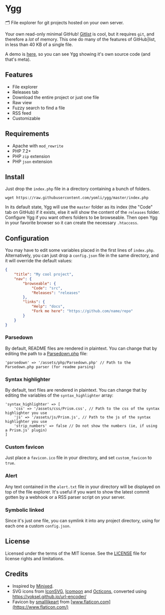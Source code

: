 # Ygg
🗂️  File explorer for git projects hosted on your own server.

Your own read-only minimal GitHub! [Gitlist](https://gitlist.org/) is cool, but it requires `git`, and therefore a *lot* of memory. This one do many of the features of GitHub|list, in less than 40 KB of a single file.

A demo is [here](https://dev.yom.li/projects/ygg), so you can see Ygg showing it's own source code (and that's meta).

## Features

- File explorer
- Releases tab
- Download the entire project or just one file
- Raw view
- Fuzzy search to find a file
- RSS feed
- Customizable

## Requirements

- Apache with `mod_rewrite`
- PHP 7.2+
- PHP `zip` extension
- PHP `json` extension

## Install

Just drop the `index.php` file in a directory containing a bunch of folders.

```
wget https://raw.githubusercontent.com/yomli/ygg/master/index.php
```

In its default state, Ygg will use the `master` folder as its index (the "Code" tab on GitHub) if it exists, else it will show the content of the `releases` folder. Configure Ygg if you want others folders to be browseable. Then open Ygg in your favorite browser so it can create the necessary `.htaccess`.

## Configuration

You may have to edit some variables placed in the first lines of `index.php`. Alternatively, you can just drop a `config.json` file in the same directory, and it will override the default values:

```json
{
	"title": "My cool project",
	"nav": {
		"browseable": {
			"Code": "src",
			"Releases": "releases"
		},
		"links": {
			"Help": "docs",
			"Fork me here": "https://github.com/name/repo"
		}
	}
}
```

### Parsedown

By default, README files are rendered in plaintext. You can change that by editing the path to a [Parsedown.php](https://parsedown.org/) file:

```
'parsedown' => '/assets/php/Parsedown.php' // Path to the Parsedown.php parser (for readme parsing)
```

### Syntax highlighter

By default, text files are rendered in plaintext. You can change that by editing the variables of the `syntax_highlighter` array:
```
'syntax_highlighter' => [
	'css' => '/assets/css/Prism.css', // Path to the css of the syntax highlighter you use
	'js' => '/assets/js/Prism.js', // Path to the js of the syntax highlighter you use
	'strip_numbers' => false // Do not show the numbers (ie, if using a Prism.js' plugin)
]	
```

### Custom favicon

Just place a `favicon.ico` file in your directory, and set `custom_favicon` to `true`.

### Alert

Any text contained in the `alert.txt` file in your directory will be displayed on top of the file explorer. It's useful if you want to show the latest commit gotten by a webhook or a RSS parser script on your server.

### Symbolic linked

Since it's just one file, you can symlink it into any project directory, using for each one a custom `config.json`.

## License

Licensed under the terms of the MIT license. See the [LICENSE](LICENSE) file for license rights and limitations.

## Credits

- Inspired by [Minixed](https://github.com/lorenzos/Minixed).
- SVG icons from [IconSVG](https://iconsvg.xyz/), [Icomoon](https://icomoon.io/) and [Octicons](https://octicons.github.com/), converted using https://yoksel.github.io/url-encoder/
- Favicon by [smalllikeart](https://www.flaticon.com/authors/smalllikeart) from [www.flaticon.com](https://www.flaticon.com/)
